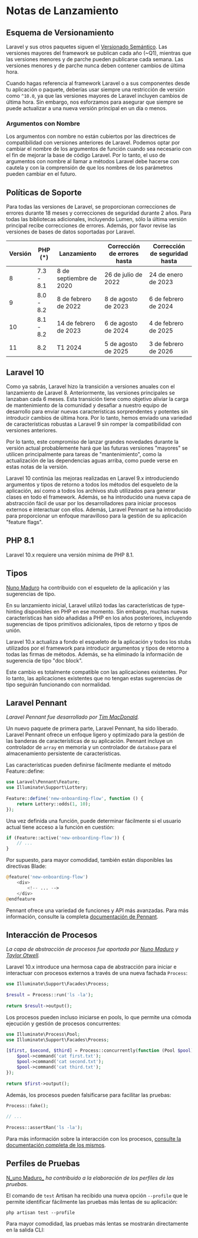 # Notas de Lanzamiento

## Esquema de Versionamiento

Laravel y sus otros paquetes siguen el [Versionado Semántico](https://semver.org/). Las versiones mayores del framework se publican cada año (\~Q1), mientras que las versiones menores y de parche pueden publicarse cada semana. Las versiones menores y de parche nunca deben contener cambios de última hora.

Cuando hagas referencia al framework Laravel o a sus componentes desde tu aplicación o paquete, deberías usar siempre una restricción de versión como `^10.0`, ya que las versiones mayores de Laravel incluyen cambios de última hora. Sin embargo, nos esforzamos para asegurar que siempre se puede actualizar a una nueva versión principal en un día o menos.

### Argumentos con Nombre

Los argumentos con nombre no están cubiertos por las directrices de compatibilidad con versiones anteriores de Laravel. Podemos optar por cambiar el nombre de los argumentos de función cuando sea necesario con el fin de mejorar la base de código Laravel. Por lo tanto, el uso de argumentos con nombre al llamar a métodos Laravel debe hacerse con cautela y con la comprensión de que los nombres de los parámetros pueden cambiar en el futuro.

## Políticas de Soporte

Para todas las versiones de Laravel, se proporcionan correcciones de errores durante 18 meses y correcciones de seguridad durante 2 años. Para todas las bibliotecas adicionales, incluyendo Lumen, sólo la última versión principal recibe correcciones de errores. Además, por favor revise las versiones de bases de datos soportadas por Laravel.

| Versión | PHP (\*)  | Lanzamiento             | Corrección de errores hasta | Corrección de seguridad hasta |
| ------- | --------- | ----------------------- | --------------------------- | ----------------------------- |
| 8       | 7.3 - 8.1 | 8 de septiembre de 2020 | 26 de julio de 2022         | 24 de enero de 2023           |
| 9       | 8.0 - 8.2 | 8 de febrero de 2022    | 8 de agosto de 2023         | 6 de febrero de 2024          |
| 10      | 8.1 - 8.2 | 14 de febrero de 2023   | 6 de agosto de 2024         | 4 de febrero de 2025          |
| 11      | 8.2       | T1 2024                 | 5 de agosto de 2025         | 3 de febrero de 2026          |

## Laravel 10

Como ya sabrás, Laravel hizo la transición a versiones anuales con el lanzamiento de Laravel 8. Anteriormente, las versiones principales se lanzaban cada 6 meses. Esta transición tiene como objetivo aliviar la carga de mantenimiento de la comunidad y desafiar a nuestro equipo de desarrollo para enviar nuevas características sorprendentes y potentes sin introducir cambios de última hora. Por lo tanto, hemos enviado una variedad de características robustas a Laravel 9 sin romper la compatibilidad con versiones anteriores.

Por lo tanto, este compromiso de lanzar grandes novedades durante la versión actual probablemente hará que las futuras versiones "mayores" se utilicen principalmente para tareas de "mantenimiento", como la actualización de las dependencias aguas arriba, como puede verse en estas notas de la versión.

Laravel 10 continúa las mejoras realizadas en Laravel 9.x introduciendo argumentos y tipos de retorno a todos los métodos del esqueleto de la aplicación, así como a todos los archivos stub utilizados para generar clases en todo el framework. Además, se ha introducido una nueva capa de abstracción fácil de usar por los desarrolladores para iniciar procesos externos e interactuar con ellos. Además, Laravel Pennant se ha introducido para proporcionar un enfoque maravilloso para la gestión de su aplicación "feature flags".

## PHP 8.1

Laravel 10.x requiere una versión mínima de PHP 8.1.

## Tipos

[Nuno Maduro](https://github.com/nunomaduro) ha contribuido con el esqueleto de la aplicación y las sugerencias de tipo.

En su lanzamiento inicial, Laravel utilizó todas las características de type-hinting disponibles en PHP en ese momento. Sin embargo, muchas nuevas características han sido añadidas a PHP en los años posteriores, incluyendo sugerencias de tipos primitivos adicionales, tipos de retorno y tipos de unión.

Laravel 10.x actualiza a fondo el esqueleto de la aplicación y todos los stubs utilizados por el framework para introducir argumentos y tipos de retorno a todas las firmas de métodos. Además, se ha eliminado la información de sugerencia de tipo "doc block".

Este cambio es totalmente compatible con las aplicaciones existentes. Por lo tanto, las aplicaciones existentes que no tengan estas sugerencias de tipo seguirán funcionando con normalidad.

## Laravel Pennant

_Laravel Pennant fue desarrollado por_ [_Tim MacDonald_](https://github.com/timacdonald)_._

Un nuevo paquete de primera parte, Laravel Pennant, ha sido liberado. Laravel Pennant ofrece un enfoque ligero y optimizado para la gestión de las banderas de características de su aplicación. Pennant incluye un controlador de `array` en memoria y un controlador de `database` para el almacenamiento persistente de características.

Las características pueden definirse fácilmente mediante el método Feature::define:

```php
use Laravel\Pennant\Feature;
use Illuminate\Support\Lottery;
 
Feature::define('new-onboarding-flow', function () {
    return Lottery::odds(1, 10);
});
```

Una vez definida una función, puede determinar fácilmente si el usuario actual tiene acceso a la función en cuestión:

```php
if (Feature::active('new-onboarding-flow')) {
    // ...
}
```

Por supuesto, para mayor comodidad, también están disponibles las directivas Blade:

```php
@feature('new-onboarding-flow')
    <div>
        <!-- ... -->
    </div>
@endfeature
```

Pennant ofrece una variedad de funciones y API más avanzadas. Para más información, consulte la completa [documentación de Pennant](https://laravel.com/docs/10.x/pennant).

## Interacción de Procesos

_La capa de abstracción de procesos fue aportada por_ [_Nuno Maduro_](https://github.com/nunomaduro) _y_ [_Taylor Otwell_](https://github.com/taylorotwell)_._

Laravel 10.x introduce una hermosa capa de abstracción para iniciar e interactuar con procesos externos a través de una nueva fachada `Process`:

```php
use Illuminate\Support\Facades\Process;
 
$result = Process::run('ls -la');
 
return $result->output();
```

Los procesos pueden incluso iniciarse en pools, lo que permite una cómoda ejecución y gestión de procesos concurrentes:

```php
use Illuminate\Process\Pool;
use Illuminate\Support\Facades\Process;
 
[$first, $second, $third] = Process::concurrently(function (Pool $pool) {
    $pool->command('cat first.txt');
    $pool->command('cat second.txt');
    $pool->command('cat third.txt');
});
 
return $first->output();
```

Además, los procesos pueden falsificarse para facilitar las pruebas:

```php
Process::fake();
 
// ...
 
Process::assertRan('ls -la');
```

Para más información sobre la interacción con los procesos, [consulte la documentación completa de los mismos](https://laravel.com/docs/10.x/processes).

## Perfiles de Pruebas

[N_uno Maduro_](https://github.com/nunomaduro) _ha contribuido a la elaboración de los perfiles de las pruebas._

El comando de `test` Artisan ha recibido una nueva opción `--profile` que le permite identificar fácilmente las pruebas más lentas de su aplicación:

```shell
php artisan test --profile
```

Para mayor comodidad, las pruebas más lentas se mostrarán directamente en la salida CLI:

<figure><img src="https://user-images.githubusercontent.com/5457236/217328439-d8d983ec-d0fc-4cde-93d9-ae5bccf5df14.png" alt=""><figcaption></figcaption></figure>

